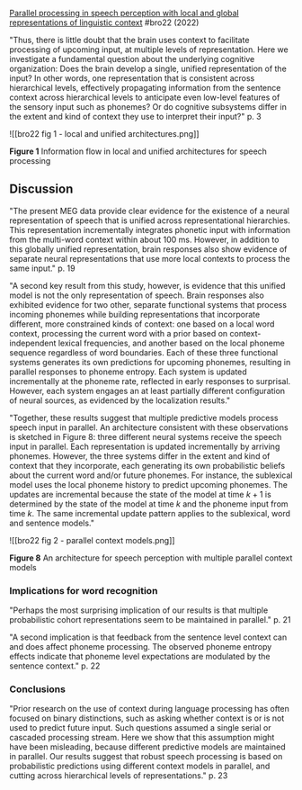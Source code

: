 [Parallel processing in speech perception with local and global representations of linguistic context](https://doi.org/10.7554/eLife.72056) #bro22 (2022)

"Thus, there is little doubt that the brain uses context to facilitate processing of upcoming input, at multiple levels of representation. Here we investigate a fundamental question about the underlying cognitive organization: Does the brain develop a single, unified representation of the input? In other words, one representation that is consistent across hierarchical levels, effectively propagating information from the sentence context across hierarchical levels to anticipate even low-level features of the sensory input such as phonemes? Or do cognitive subsystems differ in the extent and kind of context they use to interpret their input?" p. 3

![[bro22 fig 1 - local and unified architectures.png]]

**Figure 1** Information flow in local and unified architectures for speech processing


## Discussion

"The present MEG data provide clear evidence for the existence of a neural representation of speech that is unified across representational hierarchies. This representation incrementally integrates phonetic input with information from the multi-word context within about 100 ms. However, in addition to this globally unified representation, brain responses also show evidence of separate neural representations that use more local contexts to process the same input." p. 19

"A second key result from this study, however, is evidence that this unified model is not the only representation of speech. Brain responses also exhibited evidence for two other, separate functional systems that process incoming phonemes while building representations that incorporate different, more constrained kinds of context: one based on a local word context, processing the current word with a prior based on context-independent lexical frequencies, and another based on the local phoneme sequence regardless of word boundaries. Each of these three functional systems generates its own predictions for upcoming phonemes, resulting in parallel responses to phoneme entropy. Each system is updated incrementally at the phoneme rate, reflected in early responses to surprisal. However, each system engages an at least partially different configuration of neural sources, as evidenced by the localization results."

"Together, these results suggest that multiple predictive models process speech input in parallel. An architecture consistent with these observations is sketched in Figure 8: three different neural systems receive the speech input in parallel. Each representation is updated incrementally by arriving phonemes. However, the three systems differ in the extent and kind of context that they incorporate, each generating its own probabilistic beliefs about the current word and/or future phonemes. For instance, the sublexical model uses the local phoneme history to predict upcoming phonemes. The updates are incremental because the state of the model at time $k+1$ is determined by the state of the model at time $k$ and the phoneme input from time $k$. The same incremental update pattern applies to the sublexical, word and sentence models."

![[bro22 fig 2 - parallel context models.png]]

**Figure 8** An architecture for speech perception with multiple parallel context models


### Implications for word recognition

"Perhaps the most surprising implication of our results is that multiple probabilistic cohort representations seem to be maintained in parallel." p. 21

"A second implication is that feedback from the sentence level context can and does affect phoneme processing. The observed phoneme entropy effects indicate that phoneme level expectations are modulated by the sentence context." p. 22


### Conclusions

"Prior research on the use of context during language processing has often focused on binary distinctions, such as asking whether context is or is not used to predict future input. Such questions assumed a single serial or cascaded processing stream. Here we show that this assumption might have been misleading, because different predictive models are maintained in parallel. Our results suggest that robust speech processing is based on probabilistic predictions using different context models in parallel, and cutting across hierarchical levels of representations." p. 23
